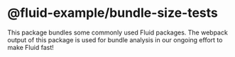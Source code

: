 # @fluid-example/bundle-size-tests

This package bundles some commonly used Fluid packages. The webpack output of this package is used for bundle analysis in our ongoing effort to make Fluid fast!
